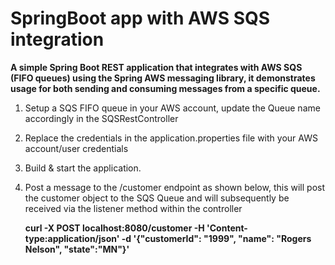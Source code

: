 # SpringBoot app with AWS SQS integration

**A simple Spring Boot REST application that integrates with AWS SQS (FIFO queues) using the Spring AWS messaging library, it demonstrates usage for both sending and consuming messages from a specific queue.**


1. Setup a SQS FIFO queue in your AWS account, update the Queue name accordingly in the SQSRestController
2. Replace the credentials in the application.properties file with your AWS account/user credentials
3. Build & start the application.
4. Post a message to the /customer endpoint as shown below, this will post the customer object to the SQS Queue and will subsequently be received via the listener method  within the controller

	**curl -X POST localhost:8080/customer -H 'Content-type:application/json' -d '{"customerId": "1999", "name": "Rogers Nelson", "state":"MN"}'**


